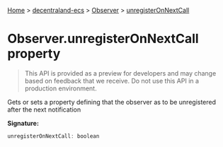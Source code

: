 [Home](./index) &gt; [decentraland-ecs](./decentraland-ecs.md) &gt; [Observer](./decentraland-ecs.observer.md) &gt; [unregisterOnNextCall](./decentraland-ecs.observer.unregisteronnextcall.md)

# Observer.unregisterOnNextCall property

> This API is provided as a preview for developers and may change based on feedback that we receive. Do not use this API in a production environment.

Gets or sets a property defining that the observer as to be unregistered after the next notification

**Signature:**
```javascript
unregisterOnNextCall: boolean
```
